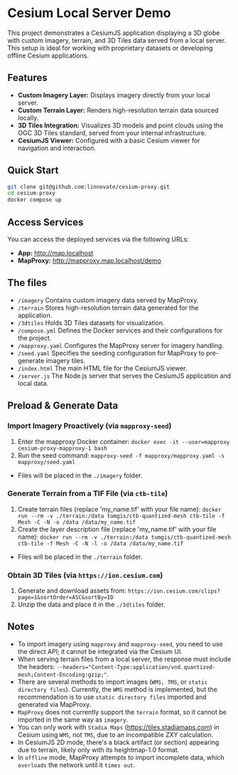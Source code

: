 # Cesium Local Server Demo
This project demonstrates a CesiumJS application displaying a 3D globe with custom imagery, terrain, and 3D Tiles data served from a local server. This setup is ideal for working with proprietary datasets or developing offline Cesium applications.

## Features
- **Custom Imagery Layer:** Displays imagery directly from your local server.
- **Custom Terrain Layer:** Renders high-resolution terrain data sourced locally.
- **3D Tiles Integration:** Visualizes 3D models and point clouds using the OGC 3D Tiles standard, served from your internal infrastructure.
- **CesiumJS Viewer:** Configured with a basic Cesium viewer for navigation and interaction.

## Quick Start
```bash
git clone git@github.com:linnovate/cesium-proxy.git
cd cesium-proxy
docker compose up
```

## Access Services
You can access the deployed services via the following URLs:
- **App:** http://map.localhost 
- **MapProxy:** http://mapproxy.map.localhost/demo

## The files
- `/imagery` Contains custom imagery data served by MapProxy.
- `/terrain` Stores high-resolution terrain data generated for the application.
- `/3dtiles` Holds 3D Tiles datasets for visualization.
- `/compose.yml` Defines the Docker services and their configurations for the project.
- `/mapproxy.yaml` Configures the MapProxy server for imagery handling.
- `/seed.yaml` Specifies the seeding configuration for MapProxy to pre-generate imagery tiles.
- `/index.html` The main HTML file for the CesiumJS viewer.
- `/server.js` The Node.js server that serves the CesiumJS application and local data.

## Preload & Generate Data

### Import Imagery Proactively (via `mapproxy-seed`)
1. Enter the mapproxy Docker container: `docker exec -it --user=mapproxy cesium-proxy-mapproxy-1 bash`
2. Run the seed command: `mapproxy-seed -f mapproxy/mapproxy.yaml -s mapproxy/seed.yaml`
- Files will be placed in the `./imagery` folder.

### Generate Terrain from a TIF File (via `ctb-tile`)
1. Create terrain files (replace 'my_name.tif' with your file name): `docker run --rm -v ./terrain:/data tumgis/ctb-quantized-mesh ctb-tile -f Mesh -C -N -o /data /data/my_name.tif`
2. Create the layer description file (replace 'my_name.tif' with your file name): `docker run --rm -v ./terrain:/data tumgis/ctb-quantized-mesh ctb-tile -f Mesh -C -N -l -o /data /data/my_name.tif`
- Files will be placed in the `./terrain` folder.

### Obtain 3D Tiles (via `https://ion.cesium.com`)
1. Generate and download assets from: `https://ion.cesium.com/clips?page=1&sortOrder=ASC&sortBy=ID`
2. Unzip the data and place it in the `./3dtiles` folder.

## Notes
- To import imagery using `mapproxy` and `mapproxy-seed`, you need to use the direct API; it cannot be integrated via the Cesium UI.
- When serving terrain files from a local server, the response must include the headers: `--headers="Content-Type:application/vnd.quantized-mesh;Content-Encoding:gzip;"`.
- There are several methods to import images (`WMS, TMS`, or `static directory files`).
Currently, the `WMS` method is implemented, but the recommendation is to use `static directory files` imported and generated via MapProxy.
- `MapProxy` does not currently support the `terrain` format, so it cannot be imported in the same way as `imagery`.
- You can only work with `Stadia Maps` (https://tiles.stadiamaps.com) in Cesium using `WMS`, not `TMS`, due to an incompatible ZXY calculation.
- In CesiumJS 2D mode, there's a black artifact (or section) appearing due to terrain, likely only with its heightmap-1.0 format.
- In `offline` mode, MapProxy attempts to import incomplete data, which `overloads` the network until it `times out`.